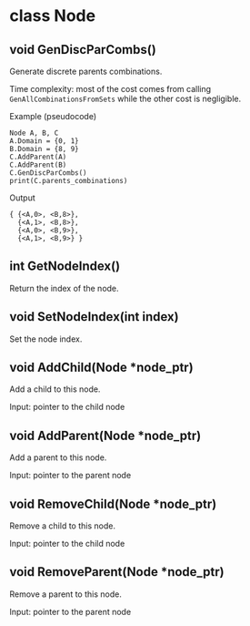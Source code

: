 # class Node

## void GenDiscParCombs()

Generate discrete parents combinations.

Time complexity: most of the cost comes from calling `GenAllCombinationsFromSets` while the other cost is negligible.

Example (pseudocode)

```
Node A, B, C
A.Domain = {0, 1}
B.Domain = {8, 9}
C.AddParent(A)
C.AddParent(B)
C.GenDiscParCombs()
print(C.parents_combinations)
```

Output

```
{ {<A,0>, <B,8>},
  {<A,1>, <B,8>},
  {<A,0>, <B,9>},
  {<A,1>, <B,9>} }
```

## int GetNodeIndex()

Return the index of the node.

## void SetNodeIndex(int index)

Set the node index.

## void AddChild(Node \*node_ptr)

Add a child to this node.

Input: pointer to the child node

## void AddParent(Node \*node_ptr)

Add a parent to this node.

Input: pointer to the parent node

## void RemoveChild(Node \*node_ptr)

Remove a child to this node.

Input: pointer to the child node

## void RemoveParent(Node \*node_ptr)

Remove a parent to this node.

Input: pointer to the parent node